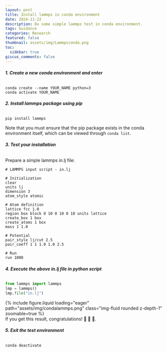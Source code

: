 ```yaml
---
layout: post
title: Install lammps in conda environment
date: 2024-11-22
description: Do some simple lammps test in conda environment.
tags: Guidance
categories: Research
featured: false
thumbnail: assets/img/Lammpsconda.png
toc:
  sidebar: true
giscus_comments: false
---
```


###### **1. Create a new conda environment and enter**

```shell
conda create --name YOUR_NAME python=3
conda activate YOUR_NAME
```

###### **2. Install lammps package using pip**

```shell
pip install lammps
```

Note that you must ensure that the pip package exists in the conda environment itself, which can be viewed through `conda list`.

###### **3. Test your installation**

Prepare a simple lammps in.lj file:

```text
# LAMMPS input script - in.lj

# Initialization
clear
units lj
dimension 3
atom_style atomic

# Atom definition
lattice fcc 1.0
region box block 0 10 0 10 0 10 units lattice
create_box 1 box
create_atoms 1 box
mass 1 1.0

# Potential
pair_style lj/cut 2.5
pair_coeff 1 1 1.0 1.0 2.5

# Run
run 1000
```

###### **4. Execute the above in.lj file in python script**

```python
from lammps import lammps
lmp = lammps()
lmp.file("in.lj")
```

<div class="row mt-3">
    <div class="col-sm mt-3 mt-md-0">
        {% include figure.liquid loading="eager" path="assets/img/condalammps.png" class="img-fluid rounded z-depth-1" zoomable=true %}
    </div>
</div>
<div class="caption">
    If you get this result, congratulations! 🎉 🎉 🎉.
</div>

###### **5. Exit the test environment**

```shell
conda deactivate
```
